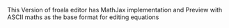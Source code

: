 This Version of froala editor has MathJax implementation and Preview with ASCII maths as the base format for editing equations
